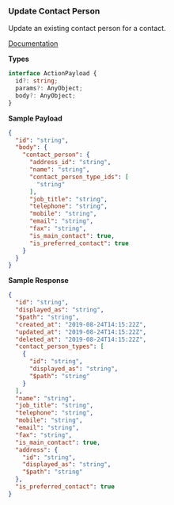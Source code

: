 ### Update Contact Person

Update an existing contact person for a contact.

[Documentation](https://developer.sage.com/accounting/reference/contacts/#tag/Contact-People/operation/putContactPersonsKey)

**Types**

```ts
interface ActionPayload {
  id?: string;
  params?: AnyObject;
  body?: AnyObject;
}
```

**Sample Payload**

```json
{
  "id": "string",
  "body": {
    "contact_person": {
      "address_id": "string",
      "name": "string",
      "contact_person_type_ids": [
        "string"
      ],
      "job_title": "string",
      "telephone": "string",
      "mobile": "string",
      "email": "string",
      "fax": "string",
      "is_main_contact": true,
      "is_preferred_contact": true
    }
  }
}
```

**Sample Response**
```json
{
  "id": "string",
  "displayed_as": "string",
  "$path": "string",
  "created_at": "2019-08-24T14:15:22Z",
  "updated_at": "2019-08-24T14:15:22Z",
  "deleted_at": "2019-08-24T14:15:22Z",
  "contact_person_types": [
    {
      "id": "string",
      "displayed_as": "string",
      "$path": "string"
    }
  ],
  "name": "string",
  "job_title": "string",
  "telephone": "string",
  "mobile": "string",
  "email": "string",
  "fax": "string",
  "is_main_contact": true,
  "address": {
    "id": "string",
    "displayed_as": "string",
    "$path": "string"
  },
  "is_preferred_contact": true
}
```
